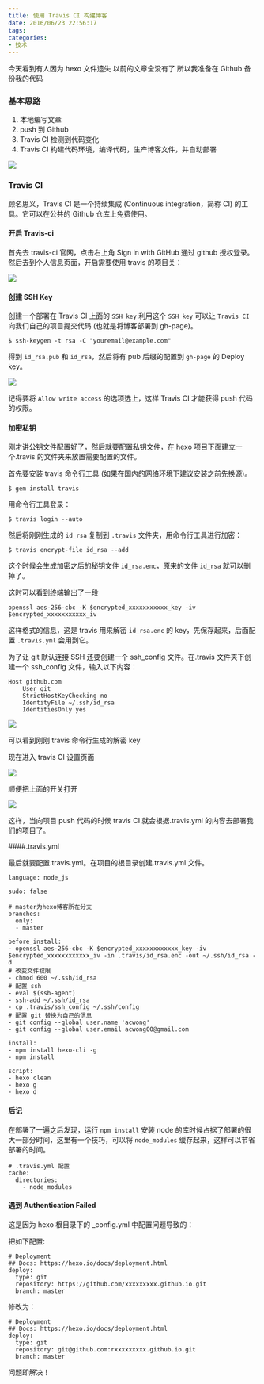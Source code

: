 ```yaml
---
title: 使用 Travis CI 构建博客
date: 2016/06/23 22:56:17
tags:
categories:
- 技术
---
```


今天看到有人因为 hexo 文件遗失 以前的文章全没有了 所以我准备在 Github 备份我的代码

### 基本思路

1. 本地编写文章
2. push 到 Github
3. Travis CI 检测到代码变化
4. Travis CI 构建代码环境，编译代码，生产博客文件，并自动部署

![](http://pics.naaln.com/blog/2019-01-14-060813.jpg-basicBlog)

### Travis CI

顾名思义，Travis CI 是一个持续集成 (Continuous integration，简称 CI) 的工具。它可以在公共的 Github 仓库上免费使用。

#### 开启 Travis-ci

首先去 travis-ci 官网，点击右上角 Sign in with GitHub 通过 github 授权登录。然后去到个人信息页面，开启需要使用 travis 的项目关：

![](http://pics.naaln.com/blog/2019-01-14-060814.jpg-basicBlog)

#### 创建 SSH Key

创建一个部署在 Travis CI 上面的 `SSH key` 利用这个 `SSH key` 可以让 `Travis CI` 向我们自己的项目提交代码 (也就是将博客部署到 gh-page)。

```
$ ssh-keygen -t rsa -C "youremail@example.com"
```

得到 `id_rsa.pub` 和 `id_rsa`，然后将有 pub 后缀的配置到 `gh-page` 的 Deploy key。

![](http://pics.naaln.com/blog/2019-01-14-60815.jpg-basicBlog)

记得要将 `Allow write access` 的选项选上，这样 Travis CI 才能获得 push 代码的权限。

#### 加密私钥

刚才讲公钥文件配置好了，然后就要配置私钥文件，在 hexo 项目下面建立一个.travis 的文件夹来放置需要配置的文件。

首先要安装 travis 命令行工具 (如果在国内的网络环境下建议安装之前先换源)。

```
$ gem install travis
```

用命令行工具登录：

```
$ travis login --auto
```

然后将刚刚生成的 `id_rsa` 复制到 `.travis` 文件夹，用命令行工具进行加密：

```
$ travis encrypt-file id_rsa --add
```

这个时候会生成加密之后的秘钥文件 `id_rsa.enc`，原来的文件 `id_rsa` 就可以删掉了。

这时可以看到终端输出了一段

```
openssl aes-256-cbc -K $encrypted_xxxxxxxxxxx_key -iv $encrypted_xxxxxxxxxxx_iv
```

这样格式的信息，这是 travis 用来解密 `id_rsa.enc` 的 key，先保存起来，后面配置 `.travis.yml` 会用到它。

为了让 git 默认连接 SSH 还要创建一个 ssh_config 文件。在.travis 文件夹下创建一个 ssh_config 文件，输入以下内容：

```
Host github.com
    User git
    StrictHostKeyChecking no
    IdentityFile ~/.ssh/id_rsa
    IdentitiesOnly yes
```

![](http://pics.naaln.com/blog/2019-01-14-060815.jpg-basicBlog)

可以看到刚刚 travis 命令行生成的解密 key

现在进入 travis CI 设置页面

![](http://pics.naaln.com/blog/2019-01-14-060817.jpg-basicBlog)

顺便把上面的开关打开

![](http://pics.naaln.com/blog/2019-01-14-60818.jpg-basicBlog)

这样，当向项目 push 代码的时候 travis CI 就会根据.travis.yml 的内容去部署我们的项目了。

####.travis.yml

最后就要配置.travis.yml。在项目的根目录创建.travis.yml 文件。

```
language: node_js

sudo: false

# master为hexo博客所在分支
branches:
  only:
  - master

before_install:
- openssl aes-256-cbc -K $encrypted_xxxxxxxxxxxx_key -iv $encrypted_xxxxxxxxxxxx_iv -in .travis/id_rsa.enc -out ~/.ssh/id_rsa -d
# 改变文件权限
- chmod 600 ~/.ssh/id_rsa
# 配置 ssh
- eval $(ssh-agent)
- ssh-add ~/.ssh/id_rsa
- cp .travis/ssh_config ~/.ssh/config
# 配置 git 替换为自己的信息
- git config --global user.name 'acwong'
- git config --global user.email acwong00@gmail.com

install:
- npm install hexo-cli -g
- npm install

script:
- hexo clean
- hexo g
- hexo d
```

#### 后记

在部署了一遍之后发现，运行 `npm install` 安装 node 的库时候占据了部署的很大一部分时间，这里有一个技巧，可以将 `node_modules` 缓存起来，这样可以节省部署的时间。

```
# .travis.yml 配置
cache:
  directories:
    - node_modules
```

#### 遇到 Authentication Failed

这是因为 hexo 根目录下的 _config.yml 中配置问题导致的：

把如下配置:

```
# Deployment
## Docs: https://hexo.io/docs/deployment.html
deploy:
  type: git
  repository: https://github.com/xxxxxxxxx.github.io.git
  branch: master
```

修改为：

```
# Deployment
## Docs: https://hexo.io/docs/deployment.html
deploy:
  type: git
  repository: git@github.com:rxxxxxxxxx.github.io.git
  branch: master
```

问题即解决！
